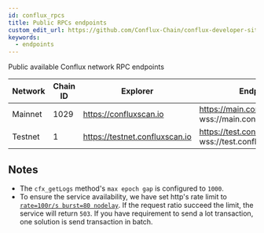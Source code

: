 ```yaml
---
id: conflux_rpcs
title: Public RPCs endpoints
custom_edit_url: https://github.com/Conflux-Chain/conflux-developer-site/edit/master/docs/sdks-and-tools/en/rpc-endpoints.md
keywords:
  - endpoints
---
```


Public available Conflux network RPC endpoints

| Network | Chain ID | Explorer | Endpoint | 
| -------- | -------- | --------| -------- |
| Mainnet | 1029 | https://confluxscan.io | https://main.confluxrpc.com <br/> wss://main.confluxrpc.com/ws |
| Testnet | 1 | https://testnet.confluxscan.io |https://test.confluxrpc.com <br/> wss://test.confluxrpc.com/ws |

## Notes

* The `cfx_getLogs` method's `max epoch gap` is configured to `1000`.
* To ensure the service availability, we have set http's rate limit to [`rate=100r/s burst=80 nodelay`](https://www.nginx.com/blog/rate-limiting-nginx/). If the request ratio succeed the limit, the service will return `503`. If you have requirement to send a lot transaction, one solution is send transaction in batch.
